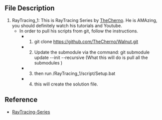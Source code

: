 ## File Description
1. RayTracing_1: This is RayTracing Series by [TheCherno](https://www.youtube.com/c/TheChernoProject). He is AMAzing, you should definitely watch his tutorials and Youtube.
    - In order to pull his scripts from git, follow the instructions.
      - 1. git clone https://github.com/TheCherno/Walnut.git
      - 2. Update the submodule via the command: git submodule update --init --recursive (What this will do is pull all the submodules )
      - 3. then run /RayTracing_1/script/Setup.bat
      - 4. this will create the solution file.


## Reference
* [RayTracing-Series](https://www.youtube.com/watch?v=gfW1Fhd9u9Q&list=PLlrATfBNZ98edc5GshdBtREv5asFW3yXl&ab_channel=TheCherno)